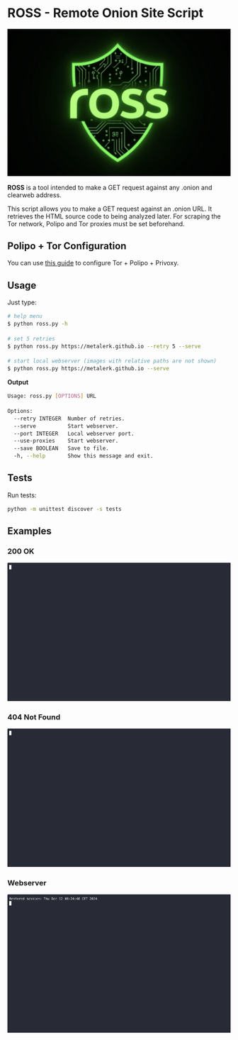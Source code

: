 # ROSS - Remote Onion Site Script

![ross_logo](/_assets/ross_logo.jpg)

**ROSS** is a tool intended to make a GET request against any .onion and clearweb address.

This script allows you to make a GET request against an .onion URL.
It retrieves the HTML source code to being analyzed later.
For scraping the Tor network, Polipo and Tor proxies must be set beforehand.

## Polipo + Tor Configuration

You can use [this guide](https://sinfallas.wordpress.com/2014/06/16/tor-polipo-privoxy/) to configure Tor + Polipo + Privoxy.

## Usage

Just type:

```bash
# help menu
$ python ross.py -h

# set 5 retries
$ python ross.py https://metalerk.github.io --retry 5 --serve

# start local webserver (images with relative paths are not shown)
$ python ross.py https://metalerk.github.io --serve
```

**Output**

```bash
Usage: ross.py [OPTIONS] URL

Options:
  --retry INTEGER  Number of retries.
  --serve          Start webserver.
  --port INTEGER   Local webserver port.
  --use-proxies    Start webserver.
  --save BOOLEAN   Save to file.
  -h, --help       Show this message and exit.
```

## Tests

Run tests:

```bash
python -m unittest discover -s tests
```

## Examples

### 200 OK

![ross_cli](/_assets/ross_cli_correct.gif)

### 404 Not Found

![ross_cli](/_assets/ross_cli_error.gif)

### Webserver

![ross_cli](/_assets/ross_webserver.gif)
